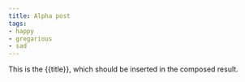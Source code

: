 ```yaml
---
title: Alpha post
tags:
- happy
- gregarious
- sad
---
```


This is the {{title}}, which should be inserted in the composed result.
